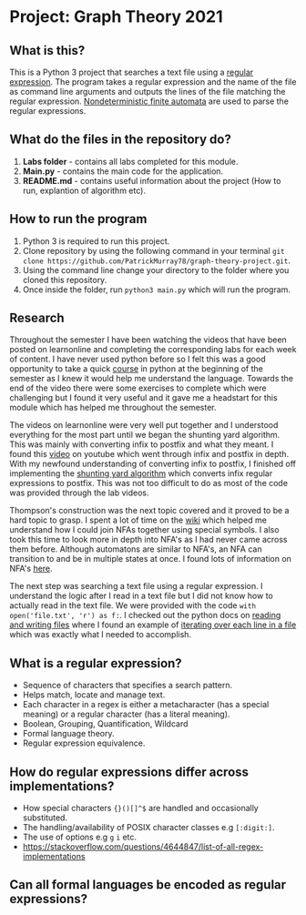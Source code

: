 # Project: Graph Theory 2021

## What is this?
This is a Python 3 project that searches a text file using a [regular expression](https://en.wikipedia.org/wiki/Regular_expression). The program takes a regular expression and the name of the file as command line arguments and outputs the lines of the file matching the regular expression. [Nondeterministic finite automata](https://en.wikipedia.org/wiki/Nondeterministic_finite_automaton) are used to parse the regular expressions.

## What do the files in the repository do?
1. **Labs folder** - contains all labs completed for this module.
2. **Main.py** - contains the main code for the application.
3. **README.md** - contains useful information about the project (How to run, explantion of algorithm etc).

## How to run the program
1. Python 3 is required to run this project.
2. Clone repository by using the following command in your terminal `git clone https://github.com/PatrickMurray78/graph-theory-project.git`.
3. Using the command line change your directory to the folder where you cloned this repository.
4. Once inside the folder, run `python3 main.py` which will run the program.

## Research
Throughout the semester I have been watching the videos that have been posted on learnonline and completing the corresponding labs for each week of content. 
I have never used python before so I felt this was a good opportunity to take a quick [course](https://youtu.be/_uQrJ0TkZlc) in python at the beginning of the semester as I knew it would help me understand the language. Towards the end of the video there were some exercises to complete which were challenging but I found it very useful and it gave me a headstart for this module which has helped me throughout the semester.

The videos on learnonline were very well put together and I understood everything for the most part until we began the shunting yard algorithm. This was mainly with converting infix to postfix and what they meant. I found this [video](https://youtu.be/b6miFHYFaVI) on youtube which went through infix and postfix in depth. With my newfound understanding of converting infix to postfix, I finished off implementing the [shunting yard algorithm](https://en.wikipedia.org/wiki/Shunting-yard_algorithm) which converts infix regular expressions to postfix. This was not too difficult to do as most of the code was provided through the lab videos.

Thompson's construction was the next topic covered and it proved to be a hard topic to grasp. I spent a lot of time on the [wiki](https://en.wikipedia.org/wiki/Thompson%27s_construction) which helped me understand how I could join NFAs together using special symbols. I also took this time to look more in depth into NFA's as I had never came across them before. Although automatons are similar to NFA's, an NFA can transition to and be in multiple states at once. I found lots of information on NFA's [here](https://en.wikipedia.org/wiki/Nondeterministic_finite_automaton).

The next step was searching a text file using a regular expression. I understand the logic after I read in a text file but I did not know how to actually read in the text file. We were provided with the code `with open('file.txt', 'r') as f:`. I checked out the python docs on [reading and writing files](https://realpython.com/read-write-files-python/) where I found an example of [iterating over each line in a file](https://realpython.com/read-write-files-python/#iterating-over-each-line-in-the-file) which was exactly what I needed to accomplish.

## What is a regular expression?
* Sequence of characters that specifies a search pattern.
* Helps match, locate and manage text.
* Each character in a regex is either a metacharacter (has a special meaning) or a regular character (has a literal meaning).
* Boolean, Grouping, Quantification, Wildcard
* Formal language theory.
* Regular expression equivalence.

## How do regular expressions differ across implementations?
* How special characters `{}()[]^$` are handled and occasionally substituted.
* The handling/availability of POSIX character classes e.g `[:digit:]`.
* The use of options e.g `g` `i` etc.
* https://stackoverflow.com/questions/4644847/list-of-all-regex-implementations

## Can all formal languages be encoded as regular expressions?

